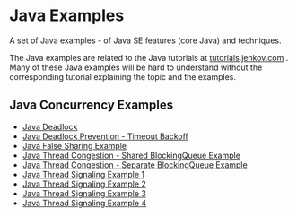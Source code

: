 # Java Examples
A set of Java examples - of Java SE features (core Java) and techniques. 

The Java examples are related to the Java tutorials at <a href="http://tutorials.jenkov.com">tutorials.jenkov.com</a> .
Many of these Java examples will be hard to understand without the corresponding tutorial explaining the topic and
the examples.



## Java Concurrency Examples

 - [Java Deadlock](https://github.com/jjenkov/java-examples/blob/main/src/main/java/com/jenkov/java/concurrency/deadlock/DeadlockExample.java) 
 - [Java Deadlock Prevention - Timeout Backoff](https://github.com/jjenkov/java-examples/blob/main/src/main/java/com/jenkov/java/concurrency/deadlock/prevention/DeadlockTimeoutExample.java)
 - [Java False Sharing Example](https://github.com/jjenkov/java-examples/blob/main/src/main/java/com/jenkov/java/concurrency/falsesharing/FalseSharingExample.java)
 - [Java Thread Congestion - Shared BlockingQueue Example](https://github.com/jjenkov/java-examples/blob/main/src/main/java/com/jenkov/java/concurrency/threadcongestion/ThreadCongestionExample.java)
 - [Java Thread Congestion - Separate BlockingQueue Example](https://github.com/jjenkov/java-examples/blob/main/src/main/java/com/jenkov/java/concurrency/threadcongestion/ThreadCongestionExample2.java)
 - [Java Thread Signaling Example 1](https://github.com/jjenkov/java-examples/blob/main/src/main/java/com/jenkov/java/concurrency/treadsignaling/ThreadSignalingExample.java)
 - [Java Thread Signaling Example 2](https://github.com/jjenkov/java-examples/blob/main/src/main/java/com/jenkov/java/concurrency/treadsignaling/ThreadSignalingExample2.java)
 - [Java Thread Signaling Example 3](https://github.com/jjenkov/java-examples/blob/main/src/main/java/com/jenkov/java/concurrency/treadsignaling/ThreadSignalingExample3.java)
 - [Java Thread Signaling Example 4](https://github.com/jjenkov/java-examples/blob/main/src/main/java/com/jenkov/java/concurrency/treadsignaling/ThreadSignalingExample4.java)


